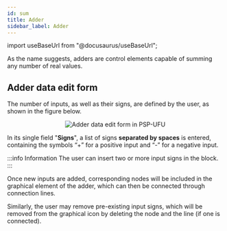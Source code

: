 ```yaml
---
id: sum
title: Adder
sidebar_label: Adder
---
```

import useBaseUrl from "@docusaurus/useBaseUrl";

<link rel="stylesheet" href={useBaseUrl("katex/katex.min.css")} />

As the name suggests, adders are control elements capable of summing any number of real values.

## Adder data edit form

The number of inputs, as well as their signs, are defined by the user, as shown in the figure below.

<div><center><img src={useBaseUrl("images/sumForm.png")} alt="Adder data edit form in PSP-UFU" title="Adder data edit form in PSP-UFU" /></center></div>

In its single field "**Signs**", a list of signs **separated by spaces** is entered, containing the symbols “+” for a positive input and “-” for a negative input.

:::info Information
The user can insert two or more input signs in the block.
:::

Once new inputs are added, corresponding nodes will be included in the graphical element of the adder, which can then be connected through connection lines.

Similarly, the user may remove pre-existing input signs, which will be removed from the graphical icon by deleting the node and the line (if one is connected).
